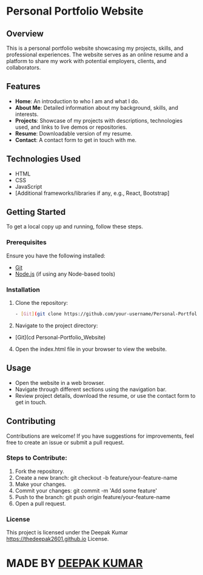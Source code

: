 # Personal Portfolio Website

## Overview
This is a personal portfolio website showcasing my projects, skills, and professional experiences. The website serves as an online resume and a platform to share my work with potential employers, clients, and collaborators.

## Features
- **Home**: An introduction to who I am and what I do.
- **About Me**: Detailed information about my background, skills, and interests.
- **Projects**: Showcase of my projects with descriptions, technologies used, and links to live demos or repositories.
- **Resume**: Downloadable version of my resume.
- **Contact**: A contact form to get in touch with me.

## Technologies Used
- HTML
- CSS
- JavaScript
- [Additional frameworks/libraries if any, e.g., React, Bootstrap]

## Getting Started
To get a local copy up and running, follow these steps.

### Prerequisites
Ensure you have the following installed:
- [Git](https://git-scm.com/)
- [Node.js](https://nodejs.org/) (if using any Node-based tools)

### Installation
1. Clone the repository:
   ```bash
   - [Git](git clone https://github.com/your-username/Personal-Portfolio_Website.git)

2. Navigate to the project directory:
  - [Git](cd Personal-Portfolio_Website)

4. Open the index.html file in your browser to view the website.

## Usage
* Open the website in a web browser.
* Navigate through different sections using the navigation bar.
* Review project details, download the resume, or use the contact form to get in touch.

## Contributing
 Contributions are welcome! If you have suggestions for improvements, feel free to create an issue or submit a pull request.

### Steps to Contribute:
1. Fork the repository.
2. Create a new branch: git checkout -b feature/your-feature-name
3. Make your changes.
4. Commit your changes: git commit -m 'Add some feature'
5. Push to the branch: git push origin feature/your-feature-name
6. Open a pull request.

### License
This project is licensed under the Deepak Kumar https://thedeepak2601.github.io License.

<h1>MADE BY <a href="https://thedeepak2601.github.io" target="_blank">DEEPAK KUMAR</a></h1>








